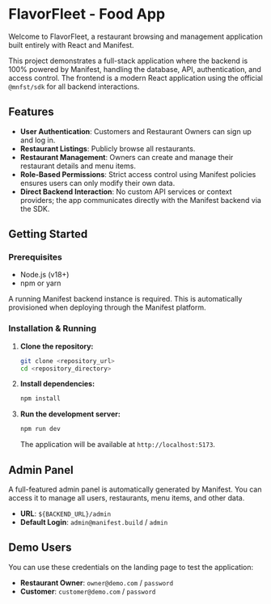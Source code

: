 # FlavorFleet - Food App

Welcome to FlavorFleet, a restaurant browsing and management application built entirely with React and Manifest.

This project demonstrates a full-stack application where the backend is 100% powered by Manifest, handling the database, API, authentication, and access control. The frontend is a modern React application using the official `@mnfst/sdk` for all backend interactions.

## Features

- **User Authentication**: Customers and Restaurant Owners can sign up and log in.
- **Restaurant Listings**: Publicly browse all restaurants.
- **Restaurant Management**: Owners can create and manage their restaurant details and menu items.
- **Role-Based Permissions**: Strict access control using Manifest policies ensures users can only modify their own data.
- **Direct Backend Interaction**: No custom API services or context providers; the app communicates directly with the Manifest backend via the SDK.

## Getting Started

### Prerequisites

- Node.js (v18+)
- npm or yarn

A running Manifest backend instance is required. This is automatically provisioned when deploying through the Manifest platform.

### Installation & Running

1.  **Clone the repository:**
    ```bash
    git clone <repository_url>
    cd <repository_directory>
    ```

2.  **Install dependencies:**
    ```bash
    npm install
    ```

3.  **Run the development server:**
    ```bash
    npm run dev
    ```
    The application will be available at `http://localhost:5173`.

## Admin Panel

A full-featured admin panel is automatically generated by Manifest. You can access it to manage all users, restaurants, menu items, and other data.

- **URL**: `${BACKEND_URL}/admin`
- **Default Login**: `admin@manifest.build` / `admin`

## Demo Users

You can use these credentials on the landing page to test the application:

- **Restaurant Owner**: `owner@demo.com` / `password`
- **Customer**: `customer@demo.com` / `password`
